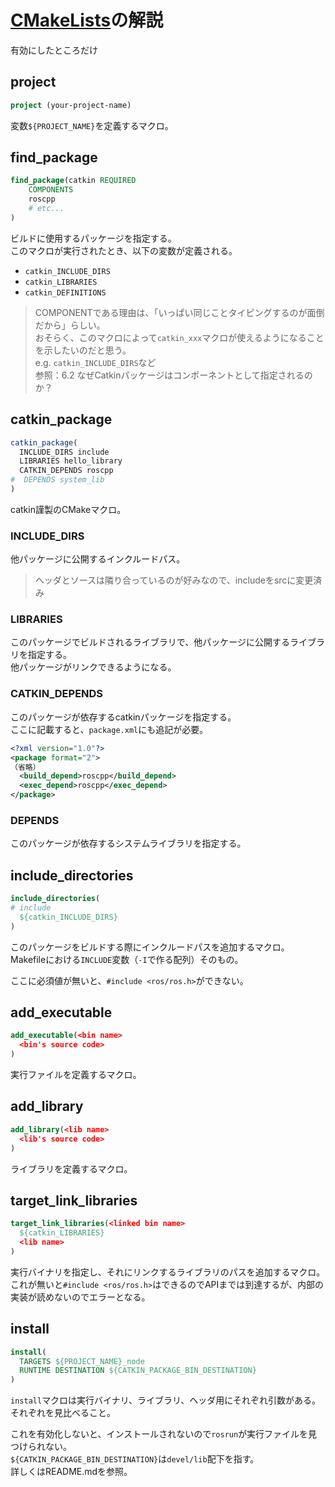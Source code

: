 # [CMakeLists](http://wiki.ros.org/ja/catkin/CMakeLists.txt)の解説

有効にしたところだけ

## project

```cmake
project (your-project-name)
```

変数`${PROJECT_NAME}`を定義するマクロ。

## find_package

```cmake
find_package(catkin REQUIRED
    COMPONENTS
    roscpp
    # etc...
)
```

ビルドに使用するパッケージを指定する。  
このマクロが実行されたとき、以下の変数が定義される。

- `catkin_INCLUDE_DIRS`
- `catkin_LIBRARIES`
- `catkin_DEFINITIONS`

> COMPONENTである理由は、「いっぱい同じことタイピングするのが面倒だから」らしい。  
> おそらく、このマクロによって`catkin_xxx`マクロが使えるようになることを示したいのだと思う。  
> e.g. `catkin_INCLUDE_DIRS`など  
> 参照：6.2 なぜCatkinパッケージはコンポーネントとして指定されるのか？

## catkin_package

```cmake
catkin_package(
  INCLUDE_DIRS include
  LIBRARIES hello_library
  CATKIN_DEPENDS roscpp
#  DEPENDS system_lib
)
```

catkin謹製のCMakeマクロ。

### INCLUDE_DIRS

他パッケージに公開するインクルードパス。  

> ヘッダとソースは隣り合っているのが好みなので、includeをsrcに変更済み

### LIBRARIES

このパッケージでビルドされるライブラリで、他パッケージに公開するライブラリを指定する。  
他パッケージがリンクできるようになる。

### CATKIN_DEPENDS

このパッケージが依存するcatkinパッケージを指定する。  
ここに記載すると、`package.xml`にも追記が必要。

```xml
<?xml version="1.0"?>
<package format="2">
（省略）
  <build_depend>roscpp</build_depend>
  <exec_depend>roscpp</exec_depend>
</package>
```

### DEPENDS

このパッケージが依存するシステムライブラリを指定する。

## include_directories

```cmake
include_directories(
# include
  ${catkin_INCLUDE_DIRS}
)
```

このパッケージをビルドする際にインクルードパスを追加するマクロ。  
Makefileにおける`INCLUDE`変数（`-I`で作る配列）そのもの。  

ここに必須値が無いと、`#include <ros/ros.h>`ができない。

## add_executable

```cmake
add_executable(<bin name>
  <bin's source code>
)
```

実行ファイルを定義するマクロ。

## add_library

```cmake
add_library(<lib name>
  <lib's source code>
)
```

ライブラリを定義するマクロ。

## target_link_libraries

```cmake
target_link_libraries(<linked bin name>
  ${catkin_LIBRARIES}
  <lib name>
)
```

実行バイナリを指定し、それにリンクするライブラリのパスを追加するマクロ。  
これが無いと`#include <ros/ros.h>`はできるのでAPIまでは到達するが、内部の実装が読めないのでエラーとなる。

## install

```cmake
install(
  TARGETS ${PROJECT_NAME}_node
  RUNTIME DESTINATION ${CATKIN_PACKAGE_BIN_DESTINATION}
)
```

`install`マクロは実行バイナリ、ライブラリ、ヘッダ用にそれぞれ引数がある。  
それぞれを見比べること。

これを有効化しないと、インストールされないので`rosrun`が実行ファイルを見つけられない。  
`${CATKIN_PACKAGE_BIN_DESTINATION}`は`devel/lib`配下を指す。  
詳しくはREADME.mdを参照。
